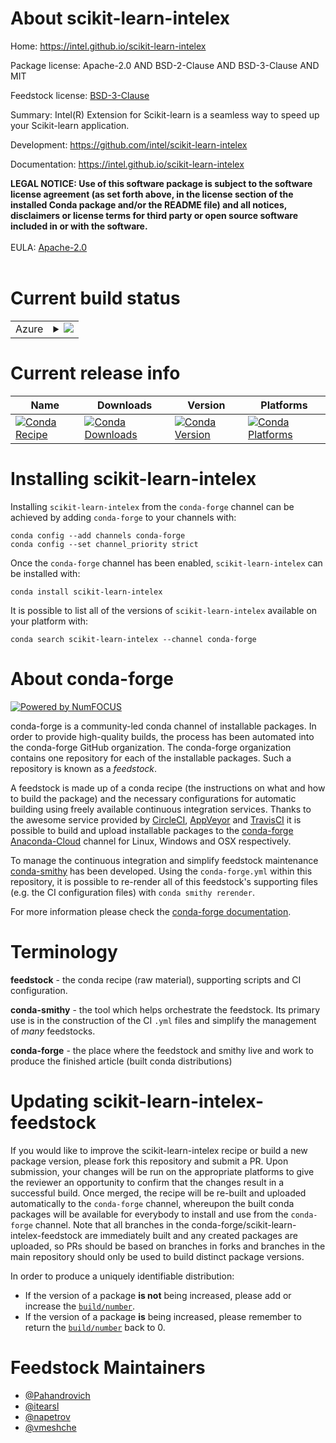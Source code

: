 About scikit-learn-intelex
==========================

Home: https://intel.github.io/scikit-learn-intelex

Package license: Apache-2.0 AND BSD-2-Clause AND BSD-3-Clause AND MIT

Feedstock license: [BSD-3-Clause](https://github.com/conda-forge/scikit-learn-intelex-feedstock/blob/master/LICENSE.txt)

Summary: Intel(R) Extension for Scikit-learn is a seamless way to speed up your Scikit-learn application.

Development: https://github.com/intel/scikit-learn-intelex

Documentation: https://intel.github.io/scikit-learn-intelex

<strong>LEGAL NOTICE: Use of this software package is subject to the
software license agreement (as set forth above, in the license section of
the installed Conda package and/or the README file) and all notices,
disclaimers or license terms for third party or open source software
included in or with the software.</strong>
<br/><br/>
EULA: <a href="https://opensource.org/licenses/Apache-2.0" target="_blank">Apache-2.0</a>
<br/><br/>


Current build status
====================


<table>
    
  <tr>
    <td>Azure</td>
    <td>
      <details>
        <summary>
          <a href="https://dev.azure.com/conda-forge/feedstock-builds/_build/latest?definitionId=12395&branchName=master">
            <img src="https://dev.azure.com/conda-forge/feedstock-builds/_apis/build/status/scikit-learn-intelex-feedstock?branchName=master">
          </a>
        </summary>
        <table>
          <thead><tr><th>Variant</th><th>Status</th></tr></thead>
          <tbody><tr>
              <td>linux_64_python3.10.____cpython</td>
              <td>
                <a href="https://dev.azure.com/conda-forge/feedstock-builds/_build/latest?definitionId=12395&branchName=master">
                  <img src="https://dev.azure.com/conda-forge/feedstock-builds/_apis/build/status/scikit-learn-intelex-feedstock?branchName=master&jobName=linux&configuration=linux_64_python3.10.____cpython" alt="variant">
                </a>
              </td>
            </tr><tr>
              <td>linux_64_python3.7.____cpython</td>
              <td>
                <a href="https://dev.azure.com/conda-forge/feedstock-builds/_build/latest?definitionId=12395&branchName=master">
                  <img src="https://dev.azure.com/conda-forge/feedstock-builds/_apis/build/status/scikit-learn-intelex-feedstock?branchName=master&jobName=linux&configuration=linux_64_python3.7.____cpython" alt="variant">
                </a>
              </td>
            </tr><tr>
              <td>linux_64_python3.8.____cpython</td>
              <td>
                <a href="https://dev.azure.com/conda-forge/feedstock-builds/_build/latest?definitionId=12395&branchName=master">
                  <img src="https://dev.azure.com/conda-forge/feedstock-builds/_apis/build/status/scikit-learn-intelex-feedstock?branchName=master&jobName=linux&configuration=linux_64_python3.8.____cpython" alt="variant">
                </a>
              </td>
            </tr><tr>
              <td>linux_64_python3.9.____cpython</td>
              <td>
                <a href="https://dev.azure.com/conda-forge/feedstock-builds/_build/latest?definitionId=12395&branchName=master">
                  <img src="https://dev.azure.com/conda-forge/feedstock-builds/_apis/build/status/scikit-learn-intelex-feedstock?branchName=master&jobName=linux&configuration=linux_64_python3.9.____cpython" alt="variant">
                </a>
              </td>
            </tr><tr>
              <td>osx_64_python3.10.____cpython</td>
              <td>
                <a href="https://dev.azure.com/conda-forge/feedstock-builds/_build/latest?definitionId=12395&branchName=master">
                  <img src="https://dev.azure.com/conda-forge/feedstock-builds/_apis/build/status/scikit-learn-intelex-feedstock?branchName=master&jobName=osx&configuration=osx_64_python3.10.____cpython" alt="variant">
                </a>
              </td>
            </tr><tr>
              <td>osx_64_python3.7.____cpython</td>
              <td>
                <a href="https://dev.azure.com/conda-forge/feedstock-builds/_build/latest?definitionId=12395&branchName=master">
                  <img src="https://dev.azure.com/conda-forge/feedstock-builds/_apis/build/status/scikit-learn-intelex-feedstock?branchName=master&jobName=osx&configuration=osx_64_python3.7.____cpython" alt="variant">
                </a>
              </td>
            </tr><tr>
              <td>osx_64_python3.8.____cpython</td>
              <td>
                <a href="https://dev.azure.com/conda-forge/feedstock-builds/_build/latest?definitionId=12395&branchName=master">
                  <img src="https://dev.azure.com/conda-forge/feedstock-builds/_apis/build/status/scikit-learn-intelex-feedstock?branchName=master&jobName=osx&configuration=osx_64_python3.8.____cpython" alt="variant">
                </a>
              </td>
            </tr><tr>
              <td>osx_64_python3.9.____cpython</td>
              <td>
                <a href="https://dev.azure.com/conda-forge/feedstock-builds/_build/latest?definitionId=12395&branchName=master">
                  <img src="https://dev.azure.com/conda-forge/feedstock-builds/_apis/build/status/scikit-learn-intelex-feedstock?branchName=master&jobName=osx&configuration=osx_64_python3.9.____cpython" alt="variant">
                </a>
              </td>
            </tr><tr>
              <td>win_64_python3.10.____cpython</td>
              <td>
                <a href="https://dev.azure.com/conda-forge/feedstock-builds/_build/latest?definitionId=12395&branchName=master">
                  <img src="https://dev.azure.com/conda-forge/feedstock-builds/_apis/build/status/scikit-learn-intelex-feedstock?branchName=master&jobName=win&configuration=win_64_python3.10.____cpython" alt="variant">
                </a>
              </td>
            </tr><tr>
              <td>win_64_python3.7.____cpython</td>
              <td>
                <a href="https://dev.azure.com/conda-forge/feedstock-builds/_build/latest?definitionId=12395&branchName=master">
                  <img src="https://dev.azure.com/conda-forge/feedstock-builds/_apis/build/status/scikit-learn-intelex-feedstock?branchName=master&jobName=win&configuration=win_64_python3.7.____cpython" alt="variant">
                </a>
              </td>
            </tr><tr>
              <td>win_64_python3.8.____cpython</td>
              <td>
                <a href="https://dev.azure.com/conda-forge/feedstock-builds/_build/latest?definitionId=12395&branchName=master">
                  <img src="https://dev.azure.com/conda-forge/feedstock-builds/_apis/build/status/scikit-learn-intelex-feedstock?branchName=master&jobName=win&configuration=win_64_python3.8.____cpython" alt="variant">
                </a>
              </td>
            </tr><tr>
              <td>win_64_python3.9.____cpython</td>
              <td>
                <a href="https://dev.azure.com/conda-forge/feedstock-builds/_build/latest?definitionId=12395&branchName=master">
                  <img src="https://dev.azure.com/conda-forge/feedstock-builds/_apis/build/status/scikit-learn-intelex-feedstock?branchName=master&jobName=win&configuration=win_64_python3.9.____cpython" alt="variant">
                </a>
              </td>
            </tr>
          </tbody>
        </table>
      </details>
    </td>
  </tr>
</table>

Current release info
====================

| Name | Downloads | Version | Platforms |
| --- | --- | --- | --- |
| [![Conda Recipe](https://img.shields.io/badge/recipe-scikit--learn--intelex-green.svg)](https://anaconda.org/conda-forge/scikit-learn-intelex) | [![Conda Downloads](https://img.shields.io/conda/dn/conda-forge/scikit-learn-intelex.svg)](https://anaconda.org/conda-forge/scikit-learn-intelex) | [![Conda Version](https://img.shields.io/conda/vn/conda-forge/scikit-learn-intelex.svg)](https://anaconda.org/conda-forge/scikit-learn-intelex) | [![Conda Platforms](https://img.shields.io/conda/pn/conda-forge/scikit-learn-intelex.svg)](https://anaconda.org/conda-forge/scikit-learn-intelex) |

Installing scikit-learn-intelex
===============================

Installing `scikit-learn-intelex` from the `conda-forge` channel can be achieved by adding `conda-forge` to your channels with:

```
conda config --add channels conda-forge
conda config --set channel_priority strict
```

Once the `conda-forge` channel has been enabled, `scikit-learn-intelex` can be installed with:

```
conda install scikit-learn-intelex
```

It is possible to list all of the versions of `scikit-learn-intelex` available on your platform with:

```
conda search scikit-learn-intelex --channel conda-forge
```


About conda-forge
=================

[![Powered by
NumFOCUS](https://img.shields.io/badge/powered%20by-NumFOCUS-orange.svg?style=flat&colorA=E1523D&colorB=007D8A)](https://numfocus.org)

conda-forge is a community-led conda channel of installable packages.
In order to provide high-quality builds, the process has been automated into the
conda-forge GitHub organization. The conda-forge organization contains one repository
for each of the installable packages. Such a repository is known as a *feedstock*.

A feedstock is made up of a conda recipe (the instructions on what and how to build
the package) and the necessary configurations for automatic building using freely
available continuous integration services. Thanks to the awesome service provided by
[CircleCI](https://circleci.com/), [AppVeyor](https://www.appveyor.com/)
and [TravisCI](https://travis-ci.com/) it is possible to build and upload installable
packages to the [conda-forge](https://anaconda.org/conda-forge)
[Anaconda-Cloud](https://anaconda.org/) channel for Linux, Windows and OSX respectively.

To manage the continuous integration and simplify feedstock maintenance
[conda-smithy](https://github.com/conda-forge/conda-smithy) has been developed.
Using the ``conda-forge.yml`` within this repository, it is possible to re-render all of
this feedstock's supporting files (e.g. the CI configuration files) with ``conda smithy rerender``.

For more information please check the [conda-forge documentation](https://conda-forge.org/docs/).

Terminology
===========

**feedstock** - the conda recipe (raw material), supporting scripts and CI configuration.

**conda-smithy** - the tool which helps orchestrate the feedstock.
                   Its primary use is in the construction of the CI ``.yml`` files
                   and simplify the management of *many* feedstocks.

**conda-forge** - the place where the feedstock and smithy live and work to
                  produce the finished article (built conda distributions)


Updating scikit-learn-intelex-feedstock
=======================================

If you would like to improve the scikit-learn-intelex recipe or build a new
package version, please fork this repository and submit a PR. Upon submission,
your changes will be run on the appropriate platforms to give the reviewer an
opportunity to confirm that the changes result in a successful build. Once
merged, the recipe will be re-built and uploaded automatically to the
`conda-forge` channel, whereupon the built conda packages will be available for
everybody to install and use from the `conda-forge` channel.
Note that all branches in the conda-forge/scikit-learn-intelex-feedstock are
immediately built and any created packages are uploaded, so PRs should be based
on branches in forks and branches in the main repository should only be used to
build distinct package versions.

In order to produce a uniquely identifiable distribution:
 * If the version of a package **is not** being increased, please add or increase
   the [``build/number``](https://docs.conda.io/projects/conda-build/en/latest/resources/define-metadata.html#build-number-and-string).
 * If the version of a package **is** being increased, please remember to return
   the [``build/number``](https://docs.conda.io/projects/conda-build/en/latest/resources/define-metadata.html#build-number-and-string)
   back to 0.

Feedstock Maintainers
=====================

* [@Pahandrovich](https://github.com/Pahandrovich/)
* [@itearsl](https://github.com/itearsl/)
* [@napetrov](https://github.com/napetrov/)
* [@vmeshche](https://github.com/vmeshche/)

